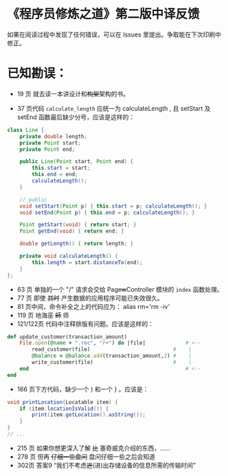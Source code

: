 《程序员修炼之道》第二版中译反馈
======

如果在阅读过程中发现了任何错误，可以在 Issues 里提出。争取能在下次印刷中修正。

已知勘误：
========

* 19 页 就去读一本讲设计和~~构架~~架构的书。

* 37 页代码 `calculate_length` 应统一为 calculateLength , 且 setStart 及 setEnd 函数最后缺少分号，应该是这样的：
```java
class Line {
	private double length;
	private Point start;
	private Point end;

	public Line(Point start, Point end) {
		this.start = start;
		this.end = end;
		calculateLength();
	}

	// public
	void setStart(Point p) { this.start = p; calculateLength(); }
	void setEnd(Point p) { this.end = p; calculateLength(); }

	Point getStart(void) { return start; }
	Point getEnd(void) { return end; }

	double getLength() { return length; }

	private void calculateLength() {
		this.length = start.distanceTo(end);
	}
};
```	
* 63 页 单独的一个 "/" 请求会交给 Page~~w~~Controller 模块的 `index` 函数处理。
* 77 页 即使 ~~其时~~ 产生数据的应用程序可能已失效很久。
* 81 页中间，命令补全之上的代码应为：  alias rm='rm -iv'
* 119 页 地海巫 ~~師~~ 师
* 121/122页 代码中注释排版有问题。应该是这样的：
```ruby
def update_customer(transaction_amount)
	File.open(@name + ".rec", "r+") do |file|             # >--
		read_customer(file)                           #    |
		@balance = @balance.add(transaction_amount,2) #    |
		write_customer(file)                          #    |
	end                                                   # <--
end
```
* 166 页下方代码，缺少一个 ) 和一个 } 。应该是：
```java
void printLocation(Locatable item) {
	if (item.locationIsValid()) {
		print(item.getLocation().asString());
	}
}
// ...
```
* 215 页 如果你想更深入了解 ~~比~~ 塞奇威克介绍的东西，......
* 278 页 但再 ~~仔细一些盘问~~ 盘问仔细一些之后会知道 
* 302页 答案9 “我们不考虑~~迸~~(进)出存储设备的信息所需的传输时间”
